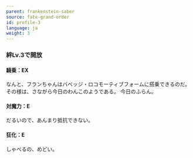 ```yaml
---
parent: frankenstein-saber
source: fate-grand-order
id: profile-3
language: ja
weight: 3
---
```


### 絆Lv.3で開放

#### 騎乗：EX

なんと、フランちゃんはバベッジ・ロコモーティブフォームに搭乗できるのだ。
その様は、さながら今日のわんこのようである。
今日のふらん。

#### 対魔力：E

だるいので、あんまり抵抗できない。

#### 狂化：E

しゃべるの、めどい。
